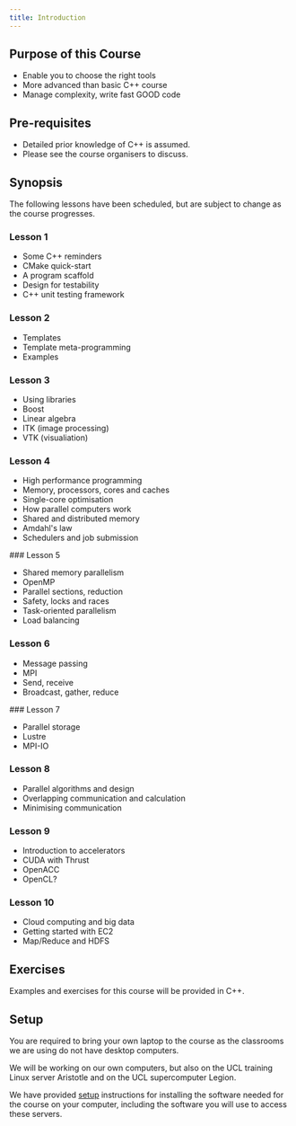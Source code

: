 ```yaml
---
title: Introduction
---
```


## Purpose of this Course

* Enable you to choose the right tools
* More advanced than basic C++ course
* Manage complexity, write fast GOOD code

## Pre-requisites

* Detailed prior knowledge of C++ is assumed. 
* Please see the course organisers to discuss.

## Synopsis

The following lessons have been scheduled, but are 
subject to change as the course progresses.

### Lesson 1

* Some C++ reminders
* CMake quick-start
* A program scaffold
* Design for testability
* C++ unit testing framework

### Lesson 2

* Templates
* Template meta-programming
* Examples

### Lesson 3

* Using libraries
* Boost
* Linear algebra
* ITK (image processing)
* VTK (visualiation)

### Lesson 4

* High performance programming
* Memory, processors, cores and caches
* Single-core optimisation
* How parallel computers work
* Shared and distributed memory 
* Amdahl's law
* Schedulers and job submission 

### Lesson 5

* Shared memory parallelism
* OpenMP
* Parallel sections, reduction 
* Safety, locks and races
* Task-oriented parallelism
* Load balancing

### Lesson 6

* Message passing
* MPI
* Send, receive
* Broadcast, gather, reduce

### Lesson 7

* Parallel storage
* Lustre
* MPI-IO

### Lesson 8
* Parallel algorithms and design
* Overlapping communication and calculation
* Minimising communication

### Lesson 9

* Introduction to accelerators
* CUDA with Thrust
* OpenACC
* OpenCL?

### Lesson 10  

* Cloud computing and big data
* Getting started with EC2
* Map/Reduce and HDFS

## Exercises

Examples and exercises for this course will be provided in C++.  

## Setup

You are required to bring your own laptop to the course as the classrooms we are
 using do not have desktop computers.

We will be working on our own computers, but also on the UCL training Linux server Aristotle and on the UCL
supercomputer Legion.

We have provided [setup](installation) instructions for installing the software needed for the course on
your computer, including the software you will use to access these servers.
